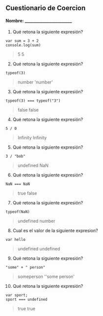 ## Cuestionario de Coercion
#### Nombre: _______________________
1. Qué retona la siguiente expresión?
```
var sum = 3 + 2
console.log(sum)
```
> 5
> 5
2. Qué retona la siguiente expresión?
```
typeof(3)
```
> number
> 'number'
3. Qué retona la siguiente expresión?
```
typeof(3) === typeof("3")
```
> false
> false
4. Qué retona la siguiente expresión?
```
5 / 0
```
> Infinity
> Infinity
5. Qué retona la siguiente expresión?
```
3 / "bob"
```
> undefined
> NaN
6. Qué retona la siguiente expresión?
```
NaN === NaN
```
> true
> false
7. Qué retona la siguiente expresión?
```
typeof(NaN)
```
> undefined
> number
8. Cual es el valor de la siguiente expresion?
```
var hello
```
> undefined
> undefined
9. Qué retona la siguiente expresión?
```
"some" + " person"
```
> someperson
>''some person'
10. Qué retona la siguiente expresión?
```
var sport; 
sport === undefined
```
> true
> true
